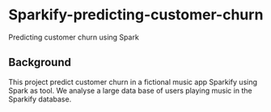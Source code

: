 # Sparkify-predicting-customer-churn
Predicting customer churn using Spark
## Background
This project predict customer churn in a fictional music app Sparkify using Spark as tool. 
We analyse a large data base of users playing music in the Sparkify database.
